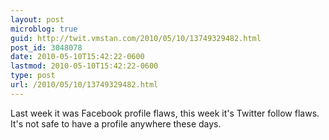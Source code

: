 ```yaml
---
layout: post
microblog: true
guid: http://twit.vmstan.com/2010/05/10/13749329482.html
post_id: 3048078
date: 2010-05-10T15:42:22-0600
lastmod: 2010-05-10T15:42:22-0600
type: post
url: /2010/05/10/13749329482.html
---
```

Last week it was Facebook profile flaws, this week it's Twitter follow flaws. It's not safe to have a profile anywhere these days.

